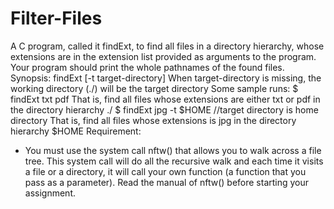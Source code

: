 # Filter-Files

A C program, called it findExt, to find all files in a directory hierarchy, whose extensions
are in the extension list provided as arguments to the program. Your program should print the
whole pathnames of the found files.
Synopsis: findExt <extension-list> [-t target-directory]
When target-directory is missing, the working directory (./) will be the target directory
Some sample runs:
$ findExt txt pdf
That is, find all files whose extensions are either txt or pdf in the directory hierarchy ./
$ findExt jpg -t $HOME //target directory is home directory
That is, find all files whose extensions is jpg in the directory hierarchy $HOME
Requirement:
- You must use the system call nftw() that allows you to walk across a file tree. This system call
will do all the recursive walk and each time it visits a file or a directory, it will call your own
function (a function that you pass as a parameter). Read the manual of nftw() before starting
your assignment.
